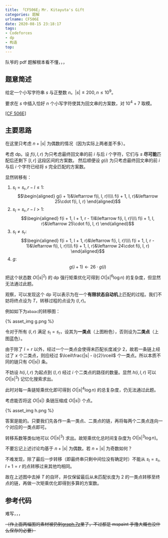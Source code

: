 ```yaml
---
title: 「CF506E」Mr. Kitayuta's Gift
categories: 题解
urlname: CF506E
date: 2020-08-15 23:18:17
tags:
- Codeforces
- dp
- 构造
top:
---
```


队爷的 pdf 题解根本看不懂，，，

## 题意简述

给定一个小写字符串 $s$ 与正整数 $n$。$|s|\le 200, n\le 10^9$。

要求在 $s$ 中插入恰好 $n$ 个小写字符使其为回文串的方案数，对 $10^4 + 7$ 取模。

[[CF 506E]](https://codeforces.com/problemset/problem/506/E)

<!-- more -->

## 主要思路

在这里只考虑 $n + |s|$ 为偶数的情况（因为实际上两者差不多）。

考虑 dp。设 $f(i, l, r)$ 为只考虑最终回文串的前 $i$ 与后 $i$ 个字符，它们与 $s$ **尽可能**匹配后还剩下 $[l, r]$ 这段区间的方案数。
然后顺便设 $g(i)$ 为只考虑最终回文串的前 $i$ 与后 $i$ 个字符已经将 $s$ 完全匹配的方案数。

显然转移有：
1. $s_l = s_r, r - l\le 1$:
$$\begin{aligned}
    g(i + 1)&\leftarrow f(i, l, r)\\\\
    f(i + 1, l, r)&\leftarrow 25\cdot f(i, l, r)
\end{aligned}$$
2. $s_l = s_r, r - l > 1$:
$$\begin{aligned}
    f(i + 1, l + 1, r - 1)&\leftarrow f(i, l, r)\\\\
    f(i + 1, l, r)&\leftarrow 25\cdot f(i, l, r)
\end{aligned}$$
3. $s_l \ne s_r$:
$$\begin{aligned}
    f(i + 1, l + 1, r)&\leftarrow f(i, l, r)\\\\
    f(i + 1, l, r - 1)&\leftarrow f(i, l, r)\\\\
    f(i + 1, l, r)&\leftarrow 24\cdot f(i, l, r)
\end{aligned}$$
4. $g$:
$$g(i + 1)\leftarrow 26\cdot g(i)$$

把这个状态数 $O(|s|^2)$ 的 dp 强行矩乘优化可得到 $O(|s|^6\log n)$ 的复杂度，但显然无法通过此题。

观察，可以发现这个 dp 可以表示为在一个**有限状态自动机**上匹配的过程。我们不妨将终点设为 $T$，转移过程的点设为 $(l, r)$。

例如如下为`abaac`的转移图：

{% asset_img g.png %}

令对于所有 $(l, r)$ 满足 $s_l = s_r$，设其为**一类点**（上图粉色），否则设为**二类点**（上图蓝色）。

由于除了 $l = r$ 以外，经过一个一类点会使得未匹配长度减少 $2$，故若一条链上经过了 $x$ 个二类点，则应经过 $\lceil\frac{|s| - i}{2}\rceil$ 个一类点。所以本质不同的链只有 $O(|s|)$ 条。

不妨设 $h(i, l, r)$ 为起点到 $(l, r)$ 经过 $i$ 个二类点的路径的数量。显然 $h(i, l, r)$ 可以 $O(|s|^3)$ 记忆化搜索求出。

此时对每一条链矩乘优化即可得到 $O(|s|^4\log n)$ 的总复杂度，仍无法通过此题。

考虑能否将这 $O(|s|)$ 条链压缩成 $O(|s|)$ 个点。

{% asset_img h.png %}

答案是能的。只要我们先各作一条一类点、二类点的链，再将每两个二类点连向一个对应的一类点即可。

转移系数等类似地可以 $O(|s|^3)$ 求出。故矩乘优化总时间复杂度为 $O(|s|^3\log n)$。

不要忘记上述讨论均基于 $n + |s|$ 为偶数。若 $n + |s|$ 为奇数如何？

不难发现，除了最后一步转移（即最终串只剩中间位没有确定时）不能从 $s_l = s_r, l + 1 = r$ 的点转移过来其他均相同。

故在上述图中去掉 $T$ 的自环，并仅保留最后从未匹配长度为 $2$ 的一类点转移至终点的链，再做一次矩乘优化即得到多算的方案数。

## 参考代码

难写，，，

~~（作上面两幅图的素材被扔到[graph.7z](./graph.7z)里了，不过都是 mspaint 手撸大概也没什么保存的必要）~~